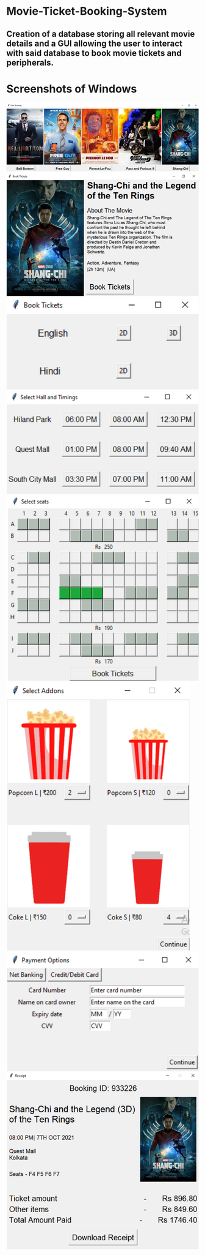 # Movie-Ticket-Booking-System
Creation of a database storing all relevant movie details and a GUI allowing the user to interact with said database to book movie tickets and peripherals.
-----

# Screenshots of Windows
<img alt="Python" src="./assets/landing.png" />
<img alt="Python" src="./assets/selection.png" />
<img alt="Python" src="./assets/format.png" />
<img alt="Python" src="./assets/timingspng.png" />
<img alt="Python" src="./assets/seats.png" />
<img alt="Python" src="./assets/addons.png" />
<img alt="Python" src="./assets/payment.png" />
<img alt="Python" src="./assets/receipt.png" />
